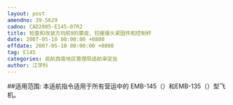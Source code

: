 ```yaml
---
layout: post
amendno: 39-5629
cadno: CAD2005-E145-07R2
title: 检查和改装方向舵Ⅱ的蒙皮、铰接接头紧固件和控制杆
date: 2007-05-10 00:00:00 +0800
effdate: 2007-05-10 00:00:00 +0800
tag: E145
categories: 民航西南地区管理局适航审定处
author: 江学科
---
```


##适用范围:
本适航指令适用于所有营运中的 EMB-145（）和EMB-135（）型飞机。

